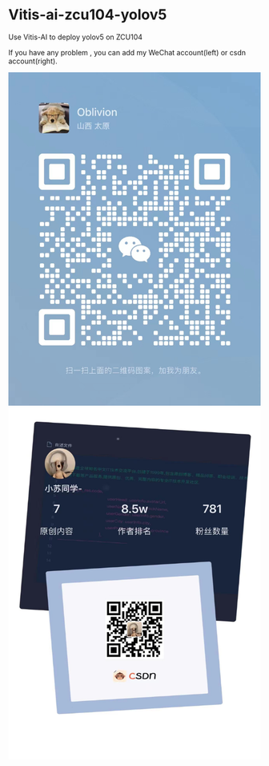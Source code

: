 # Vitis-ai-zcu104-yolov5

Use Vitis-AI to deploy yolov5 on ZCU104

If you have any problem , you can add my WeChat account(left) or csdn account(right).

![Alt text](415585b89e6566751bdf4eb8fb54db9.jpg)   ![Alt text](3a8029a5aabaac796fc19417d16fb25.jpg)
